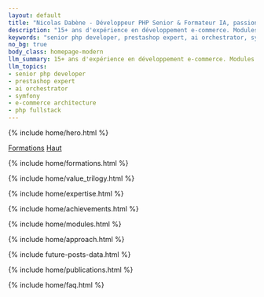 ```yaml
---
layout: default
title: "Nicolas Dabène - Développeur PHP Senior & Formateur IA, passionné de partage"
description: "15+ ans d'expérience en développement e-commerce. Modules PrestaShop, architecture e-commerce, formation IA et partage de connaissances."
keywords: "senior php developer, prestashop expert, ai orchestrator, symfony, e-commerce architecture, php fullstack"
no_bg: true
body_class: homepage-modern
llm_summary: 15+ ans d'expérience en développement e-commerce. Modules PrestaShop, architecture e-commerce, formation IA et partage de connaissances.
llm_topics:
- senior php developer
- prestashop expert
- ai orchestrator
- symfony
- e-commerce architecture
- php fullstack
---
```

{% include home/hero.html %}

<div class="sticky-jump show-on-mobile" id="sticky-jump">
  <a href="#formations" class="btn-primary">Formations</a>
  <a href="#hero-ctas" class="btn-secondary">Haut</a>
</div>

{% include home/formations.html %}

{% include home/value_trilogy.html %}

{% include home/expertise.html %}

{% include home/achievements.html %}

{% include home/modules.html %}

{% include home/approach.html %}

{% include future-posts-data.html %}

{% include home/publications.html %}

{% include home/faq.html %}

<!-- SCRIPTS SPÉCIFIQUES -->
<script>
// Script pour l'expansion des cartes d'expertise
function expandExpertise(expertiseId) {
    const card = document.querySelector(`[data-id="${expertiseId}"]`);
    card.classList.toggle('expanded');
}

// Hide sticky jump near top to avoid overlapping important hero content
document.addEventListener('scroll', function(){
  var el = document.getElementById('sticky-jump');
  if(!el) return;
  if (window.scrollY < 250) el.classList.add('is-hidden');
  else el.classList.remove('is-hidden');
});
// Animation simple pour FAQ inline - pas d'animations complexes
</script>

